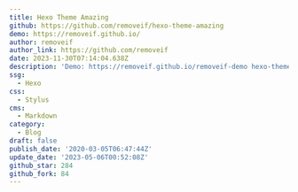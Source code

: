 ```yaml
---
title: Hexo Theme Amazing
github: https://github.com/removeif/hexo-theme-amazing
demo: https://removeif.github.io/
author: removeif
author_link: https://github.com/removeif
date: 2023-11-30T07:14:04.638Z
description: 'Demo: https://removeif.github.io/removeif-demo hexo-theme'
ssg:
  - Hexo
css:
  - Stylus
cms:
  - Markdown
category:
  - Blog
draft: false
publish_date: '2020-03-05T06:47:44Z'
update_date: '2023-05-06T00:52:08Z'
github_star: 284
github_fork: 84
---
```

